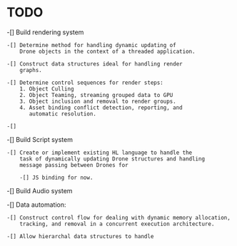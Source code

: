 # TODO

-[] Build rendering system 

    -[] Determine method for handling dynamic updating of 
        Drone objects in the context of a threaded application.

    -[] Construct data structures ideal for handling render 
        graphs. 

    -[] Determine control sequences for render steps:
        1. Object Culling
        2. Object Teaming, streaming grouped data to GPU
        3. Object inclusion and removal to render groups. 
        4. Asset binding conflict detection, reporting, and
           automatic resolution. 

    -[] 

-[] Build Script system

    -[] Create or implement existing HL language to handle the
        task of dynamically updating Drone structures and handling
        message passing between Drones for 

        -[] JS binding for now. 

-[] Build Audio system

-[] Data automation:

    -[] Construct control flow for dealing with dynamic memory allocation,
        tracking, and removal in a concurrent execution architecture. 

    -[] Allow hierarchal data structures to handle 
